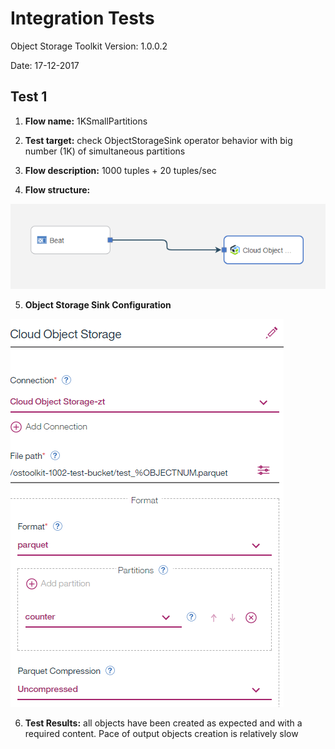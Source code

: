 Integration Tests
=================

Object Storage Toolkit Version: 1.0.0.2

Date: 17-12-2017

Test 1
------

1.  **Flow name:** 1KSmallPartitions

2.  **Test target:** check ObjectStorageSink operator behavior with big number
    (1K) of simultaneous partitions

3.  **Flow description:** 1000 tuples + 20 tuples/sec

4.  **Flow structure:**

![](media/4731e42f1f2a2dd23ee63b17688ace53.png)

5.  **Object Storage Sink Configuration**

![](media/34d58e900dbe91d916f46b489155095f.png)

6.  **Test Results:** all objects have been created as expected and with a
    required content. Pace of output objects creation is relatively slow
